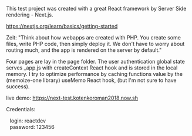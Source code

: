 This test project was created with a great React framework by Server Side rendering - Next.js.

https://nextjs.org/learn/basics/getting-started

Zeit: "Think about how webapps are created with PHP. You create some files, write PHP code, then simply deploy it. We don't have to worry about routing much, and the app is rendered on the server by default."

Four pages are lay in the page folder.
The user authentication global state serves \_app.js with createContext React hook and is stored in the local memory.
I try to optimize performance by caching functions value by the (memoize-one library) useMemo React hook, (but I'm not sure to have success).

live demo: https://next-test.kotenkoroman2018.now.sh

Credentials:

<div style="margin-left: 10px;">login: reactdev</div>
<div style="margin-left: 10px;">password: 123456</div>
